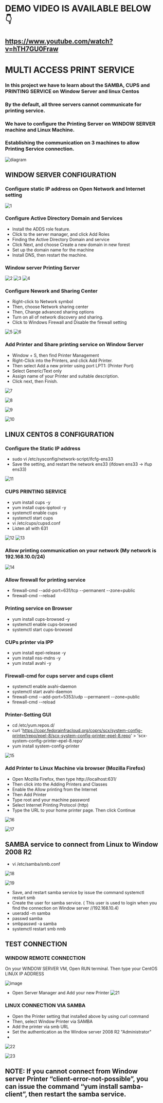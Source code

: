 # DEMO VIDEO IS AVAILABLE BELOW 👇

## https://www.youtube.com/watch?v=hTH7GU0Fraw

# MULTI ACCESS PRINT SERVICE
### In this project we have to learn about the SAMBA, CUPS and PRINTING SERVICE on Window Server and linux Centos
### By the default, all three servers cannot communicate for printing service.
### We have to configure the Printing Server on WINDOW SERVER machine and Linux Machine.
### Establishing the communication on 3 machines to allow Printing Service connection. 

![diagram](https://user-images.githubusercontent.com/71564211/139777533-48539059-b0fc-4085-aa20-994847287538.PNG)

## WINDOW SERVER CONFIGURATION 

### Configure static IP address on Open Network and Internet setting
![1](https://user-images.githubusercontent.com/71564211/139777764-b7508744-5b68-4446-acab-750fdb6e54ef.PNG)


### Configure Active Directory Domain and Services
* Install the ADDS role feature.
* Click to the server manager, and click Add Roles
* Finding the Active Directory Domain and service
* Click Next, and choose Create a new domain in new forest
* Set up the domain name for the machine 
* Install DNS, then restart the machine.

### Window server Printing Server
![2](https://user-images.githubusercontent.com/71564211/139777985-23d40e3c-46dd-4cfd-a298-ef46466d06f6.PNG)
![3](https://user-images.githubusercontent.com/71564211/139777990-71987713-3e9b-47fb-b595-3d999eb34824.PNG)
![4](https://user-images.githubusercontent.com/71564211/139777993-ce5933dc-6391-4f86-a62f-d06728af7f94.PNG)

### Configure Nework and Sharing Center
* Right-click to Network symbol 
*	Then, choose Network sharing center
* Then, Change advanced sharing options
*	Turn on all of network discovery and sharing.
* Click to Windows Firewall and Disable the firewall setting

![5](https://user-images.githubusercontent.com/71564211/139778176-29d45a0b-898c-4198-81f8-7a4a64b89f7e.PNG)
![6](https://user-images.githubusercontent.com/71564211/139778180-9525ab13-b4c9-4b6d-9ad1-87e2483eda74.PNG)

### Add Printer and Share printing service on Window Server
*	Window + S, then find Printer Management
*	Right-Click into the Printers, and click Add Printer.
*	Then select Add a new printer using port LPT1: (Printer Port)
*	Select Generic/Text only
*	Assign name of your Printer and suitable description.
*	Click next, then Finish.

![7](https://user-images.githubusercontent.com/71564211/139778376-6142621b-12a5-40c2-80d4-ca7761a3bb4e.PNG)

![8](https://user-images.githubusercontent.com/71564211/139778398-6a181e56-b6ee-4498-9896-a496172dd5c8.PNG)

![9](https://user-images.githubusercontent.com/71564211/139778406-c6262ac8-656d-48ff-8793-9e3587c358e6.PNG)

![10](https://user-images.githubusercontent.com/71564211/139778416-fc712055-116d-4a2c-bb6d-e175df8d223f.PNG)

## LINUX CENTOS 8 CONFIGURATION 

### Configure the Static IP address
* sudo vi /etc/sysconfig/network-script/ifcfg-ens33
* Save the setting, and restart the network ens33 (ifdown ens33 -> ifup ens33)

![11](https://user-images.githubusercontent.com/71564211/139778523-c77bb1f2-44a9-421a-b140-487a7580a9c8.PNG)

### CUPS PRINTING SERVICE
*	yum install cups -y
*	yum install cups-ipptool -y
*	systemctl enable cups
*	systemctl start cups
*	vi /etc/cups/cupsd.conf
*	Listen all with 631

![12](https://user-images.githubusercontent.com/71564211/139778618-cb67583d-413e-4a18-87c0-236e92f1eba1.PNG)
![13](https://user-images.githubusercontent.com/71564211/139778625-a0a8b98f-1e6f-437f-8b87-411f797dabf6.PNG)

### Allow printing communication on your network (My network is 192.168.10.0/24)
![14](https://user-images.githubusercontent.com/71564211/139778631-1e19bf7d-e4b4-4b88-8561-2f59b5cdff0b.PNG)

### Allow firewall for printing service 
* firewall-cmd --add-port=631/tcp --permanent --zone=public
* firewall-cmd  --reload

### Printing service on Browser 
* yum install cups-browsed -y
* systemctl enable cups-browsed 
* systemctl start cups-browsed

### CUPs printer via IPP 
* yum install epel-release -y
* yum install nss-mdns -y
* yum install avahi -y

### Firewall-cmd for cups server and cups client
* systemctl enable avahi-daemon
* systemctl start avahi-daemon
* firewall-cmd --add-port=5353/udp --permanent --zone=public
* firewall-cmd  --reload

### Printer-Setting GUI
* cd /etc/yum.repos.d/
*	curl 'https://copr.fedorainfracloud.org/coprs/scx/system-config-printer/repo/epel-8/scx-system-config-printer-epel-8.repo' > 'scx-system-config-printer-epel-8.repo'
*	yum install system-config-printer

![15](https://user-images.githubusercontent.com/71564211/139778855-41165874-3f39-481c-be81-bebf5a9e8059.PNG)

### Add Printer to Linux Machine via browser (Mozilla Firefox)
*	Open Mozilla Firefox, then type http://localhost:631/
*	Then click into the Adding Printers and Classes
*	Enable the Allow printing from the Internet
*	Then Add Printer
*	Type root and your machine password
*	Select Internet Printing Protocol (http)
*	Type the URL to your home printer page. Then click Continue

![16](https://user-images.githubusercontent.com/71564211/139778948-677269b3-7103-4ac0-8171-e2a66fdf03be.PNG)

![17](https://user-images.githubusercontent.com/71564211/139779057-e0444032-530c-4fb1-b891-3475c3e957a6.PNG)

## SAMBA service to connect from Linux to Window 2008 R2
* vi /etc/samba/smb.conf

![18](https://user-images.githubusercontent.com/71564211/139779172-0306d7b3-c633-4372-914e-4c0d2b39f1d2.PNG)

![19](https://user-images.githubusercontent.com/71564211/139779184-4e2ed8e3-ecac-4e61-8d25-89a41c76f82e.PNG)


*	Save, and restart samba service by issue the command systemctl restart smb
*	Create the user for samba service. ( This user is used to login when you find the connection on Window server //192.168.10.4)
*	useradd -m samba
*	passwd samba
*	smbpasswd -a samba
*	systemctl restart smb nmb

## TEST CONNECTION 
### WINDOW REMOTE CONNECTION

On your WINDOW SERVER VM, Open RUN terminal. Then type your CentOS LINUX IP ADDRESS
 
![image](https://user-images.githubusercontent.com/71564211/139779315-2a5757f4-29a3-4faa-b786-eb38e48bc2cf.png)

* Open Server Manager and Add your new Printer 
![21](https://user-images.githubusercontent.com/71564211/139779439-08e39b8a-d246-4dac-9d10-42dbc9517e26.PNG)

### LINUX CONNECTION VIA SAMBA
*	Open the Printer setting that installed above by using curl command
*	Then, select Window Printer via SAMBA
*	Add the printer via smb URL
*	Set the authentication as the Window server 2008 R2 "Administrator"
*	
![22](https://user-images.githubusercontent.com/71564211/139779698-7319f4e9-f722-442d-b635-2b6fb2406a00.PNG)

![23](https://user-images.githubusercontent.com/71564211/139779709-0d101b4a-139e-4252-aea5-dfc71026bb15.PNG)

## NOTE: If you cannot connect from Window server Printer “client-error-not-possible”, you can issue the command “yum install samba-client”, then restart the samba service.
